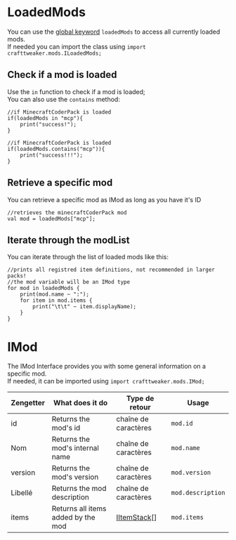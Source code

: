 # LoadedMods

You can use the [global keyword](/Vanilla/Global_Functions/) `loadedMods` to access all currently loaded mods.  
If needed you can import the class using `import crafttweaker.mods.ILoadedMods;`

## Check if a mod is loaded

Use the `in` function to check if a mod is loaded;  
You can also use the `contains` method:

```zenscript
//if MinecraftCoderPack is loaded
if(loadedMods in "mcp"){
    print("success!");
}

//if MinecraftCoderPack is loaded
if(loadedMods.contains("mcp")){
    print("success!!!");
}
```

## Retrieve a specific mod

You can retrieve a specific mod as IMod as long as you have it's ID

```zenscript
//retrieves the minecraftCoderPack mod
val mod = loadedMods["mcp"];
```

## Iterate through the modList

You can iterate through the list of loaded mods like this:

```zenscript
//prints all registred item definitions, not recommended in larger packs!
//the mod variable will be an IMod type
for mod in loadedMods {
    print(mod.name ~ ":");
    for item in mod.items {
        print("\t\t" ~ item.displayName);
    }
}
```

# IMod

The IMod Interface provides you with some general information on a specific mod.  
If needed, it can be imported using `import crafttweaker.mods.IMod;`

| Zengetter | What does it do                    | Type de retour                             | Usage             |
| --------- | ---------------------------------- | ------------------------------------------ | ----------------- |
| id        | Returns the mod's id               | chaîne de caractères                       | `mod.id`          |
| Nom       | Returns the mod's internal name    | chaîne de caractères                       | `mod.name`        |
| version   | Returns the mod's version          | chaîne de caractères                       | `mod.version`     |
| Libellé   | Returns the mod description        | chaîne de caractères                       | `mod.description` |
| items     | Returns all items added by the mod | [IItemStack](/Vanilla/Items/IItemStack/)[] | `mod.items`       |